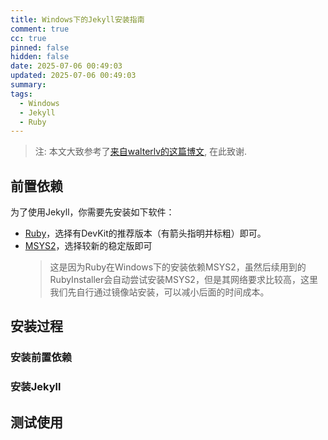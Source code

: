 ```yaml
---
title: Windows下的Jekyll安装指南
comment: true
cc: true
pinned: false
hidden: false
date: 2025-07-06 00:49:03
updated: 2025-07-06 00:49:03
summary:
tags:
  - Windows
  - Jekyll
  - Ruby
---
```


> 注: 本文大致参考了[来自walterlv的这篇博文](https://blog.walterlv.com/post/setup-jekyll-in-windows.html), 在此致谢.

## 前置依赖

为了使用Jekyll，你需要先安装如下软件：

* [Ruby](https://rubyinstaller.org/downloads/)，选择有DevKit的推荐版本（有箭头指明并标粗）即可。
* [MSYS2]()，选择较新的稳定版即可
  > 这是因为Ruby在Windows下的安装依赖MSYS2，虽然后续用到的RubyInstaller会自动尝试安装MSYS2，但是其网络要求比较高，这里我们先自行通过镜像站安装，可以减小后面的时间成本。

## 安装过程

### 安装前置依赖

### 安装Jekyll

## 测试使用
